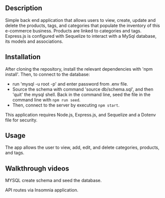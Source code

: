 ## Description
Simple back end application that allows users to view, create, update and delete the products, tags, and categories that populate the inventory of this e-commerce business. Products are linked to categories and tags. Express.js is configured with Sequelize to interact with a MySql database, its models and associations.

## Installation 
After cloning the repository, install the relevant dependencies with 'npm install'.
Then, to connect to the database: 
- run 'mysql -u root -p' and enter password from .env file. 
- Source the schema with command 'source db/schema.sql', and then 'quit' the mysql shell. 
Back in the command line, seed the file in the command line with `npm run seed`. 
- Then, connect to the server by executing `npm start`.

This application requires Node.js, Express.js, and Sequelize and a Dotenv file for security.

## Usage
The app allows the user to view, add, edit, and delete categories, products, and tags.</br>

## Walkthrough videos
MYSQL create schema and seed the database.

API routes via Insomnia application.
